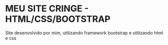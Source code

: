 # MEU SITE CRINGE - HTML/CSS/BOOTSTRAP
 Site desenvolvido por mim, utilizando framework bootstrap e utilizando html e css
